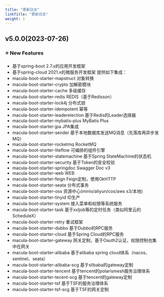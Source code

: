 ```yaml
---
title: "更新日志"
linkTitle: "更新日志"
weight: 1
---
```


## v5.0.0(2023-07-26)

### ⭐ New Features

- 基于spring-boot 2.7.x的应用开发框架
- 基于spring-cloud 2021.x的微服务开发框架
  提供如下集成：
- macula-boot-starter-mapstruct 对象转换
- macula-boot-starter-crypto 加解密模块
- macula-boot-starter-cache 多级缓存
- macula-boot-starter-redis REDIS（基于Redisson）
- macula-boot-starter-lock4j 分布式锁
- macula-boot-starter-idempotent 幂等
- macula-boot-starter-leaderelection 基于Redis的Leader选择器
- macula-boot-starter-mybatis-plus MyBatis Plus
- macula-boot-starter-jpa JPA集成
- macula-boot-starter-sender 基于本地数据库发送MQ消息（先落库再异步发MQ）
- macula-boot-starter-rocketmq RocketMQ
- macula-boot-starter-liteflow 可编排的组件引擎
- macula-boot-starter-statemachine 基于Spring StateMachine的状态机
- macula-boot-starter-security 基于Token的安全校验
- macula-boot-starter-springdoc Swagger Doc v3
- macula-boot-starter-web WEB
- macula-boot-starter-feign Feign定制，使用OkHTTP
- macula-boot-starter-seata 分布式事务
- macula-boot-starter-oss 资源中心(minio/aliyun/cos/aws s3/本地)
- macula-boot-starter-tinyid ID生产
- macula-boot-starter-system 接入菜单和权限等系统服务
- macula-boot-starter-task 基于xxljob等的定时任务（类似阿里云的ScheduleX）
- macula-boot-starter-retry 重试框架
- macula-boot-starter-dubbo 基于Dubbo的RPC服务
- macula-boot-starter-cloud 基于Spring Cloud的RPC服务
- macula-boot-starter-gateway 网关定制，基于Oauth2认证，权限控制也集中在网关
- macula-boot-starter-alibaba 基于alibaba spring cloud体系（nacos、sentinel、seata）
- macula-boot-starter-alibaba-scg 基于slibaba的gateway定制
- macula-boot-starter-tencent 基于tencent的polarismesh服务治理体系
- macula-boot-starter-tecent-scg 基于tencent的gateway定制
- macula-boot-starter-tsf 基于TSF的服务治理体系
- macula-boot-starter-tsf-scg 基于TSF的网关定制